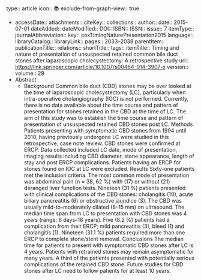 type:: article
icon:: 📚
exclude-from-graph-view:: true

- accessDate:: 
  attachments:: 
  citeKey:: 
  collections:: 
  author:: 
  date:: 2015-07-01
  dateAdded:: 
  dateModified:: 
  DOI:: 
  ISBN:: 
  ISSN:: 
  issue:: 7
  itemType:: 
  journalAbbreviation:: 
  key:: coxTimingNaturePresentation2015
  language:: 
  libraryCatalog:: 
  libraryLink:: 
  pages:: 2033–2038
  parentItem:: 
  publicationTitle:: 
  relations:: 
  shortTitle:: 
  tags:: 
  itemTitle:: Timing and nature of presentation of unsuspected retained common bile duct stones after laparoscopic cholecystectomy: A retrospective study
  url:: https://link.springer.com/article/10.1007/s00464-014-3907-x
  version:: 
  volume:: 29
- Abstract
	- Background Common bile duct (CBD) stones may be over looked at the time of laparoscopic cholecystectomy (LC), particularly when intra-operative cholangiography (IOC) is not performed. Currently, there is no data available about the time course and pattern of presentation for stones retained in the CBD at the time of LC. The aim of this study was to establish the time course and pattern of presentation of unsuspected retained CBD stones post LC. Methods Patients presenting with symptomatic CBD stones from 1994 until 2010, having previously undergone LC were studied in this retrospective, case note review. CBD stones were confirmed at ERCP. Data collected included LC date, mode of presentation, imaging results including CBD diameter, stone appearance, length of stay and post ERCP complications. Patients having an ERCP for stones found on IOC at LC were excluded. Results Sixty-one patients met the inclusion criteria. The most common mode of presentation was abdominal pain (n = 38, 62 %) with (17) or without (21) deranged liver function tests. Nineteen (31 %) patients presented with clinical complications of the CBD stones: cholangitis (10), acute biliary pancreatitis (6) or obstructive jaundice (3). The CBD was usually mild-to-moderately dilated (8–15 mm) on ultrasound. The median time span from LC to presentation with CBD stones was 4 years (range: 6 days–18 years). Five (8.2 %) patients had a complication from their ERCP; mild pancreatitis (3), bleed (1) and cholangitis (1). Nineteen (31.1 %) patients required more than one ERCP to complete stone/stent removal. Conclusions The median time for patients to present with symptomatic CBD stones after LC is 4 years. Patients with retrained stones may remain asymptomatic for many years. A third of the patients presented with potentially serious complications of the retained CBD stone. Future studies for CBD stones after LC need to follow patients for at least 10 years.